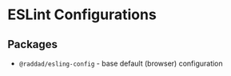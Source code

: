 # ESLint Configurations

## Packages
- `@raddad/esling-config` - base default (browser) configuration
